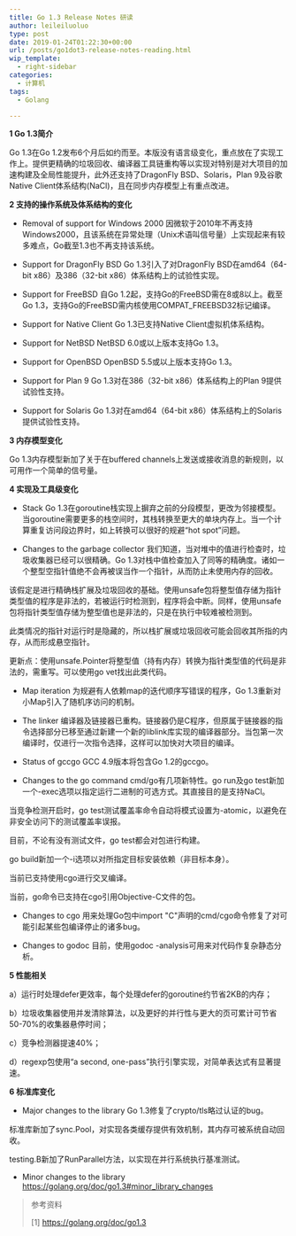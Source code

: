 ```yaml
---
title: Go 1.3 Release Notes 研读
author: leileiluoluo
type: post
date: 2019-01-24T01:22:30+00:00
url: /posts/go1dot3-release-notes-reading.html
wip_template:
  - right-sidebar
categories:
  - 计算机
tags:
  - Golang

---
```

**1 Go 1.3简介**
  
Go 1.3在Go 1.2发布6个月后如约而至。本版没有语言级变化，重点放在了实现工作上。提供更精确的垃圾回收、编译器工具链重构等以实现对特别是对大项目的加速构建及全局性能提升，此外还支持了DragonFly BSD、Solaris，Plan 9及谷歌Native Client体系结构(NaCl)，且在同步内存模型上有重点改进。 

**2 支持的操作系统及体系结构的变化**

  * Removal of support for Windows 2000
因微软于2010年不再支持Windows2000，且该系统在异常处理（Unix术语叫信号量）上实现起来有较多难点，Go截至1.3也不再支持该系统。

  * Support for DragonFly BSD
Go 1.3引入了对DragonFly BSD在amd64（64-bit x86）及386（32-bit x86）体系结构上的试验性实现。

  * Support for FreeBSD
自Go 1.2起，支持Go的FreeBSD需在8或8以上。截至Go 1.3，支持Go的FreeBSD需内核使用COMPAT_FREEBSD32标记编译。

  * Support for Native Client
Go 1.3已支持Native Client虚拟机体系结构。

  * Support for NetBSD
NetBSD 6.0或以上版本支持Go 1.3。

  * Support for OpenBSD
OpenBSD 5.5或以上版本支持Go 1.3。

  * Support for Plan 9
Go 1.3对在386（32-bit x86）体系结构上的Plan 9提供试验性支持。

  * Support for Solaris
Go 1.3对在amd64（64-bit x86）体系结构上的Solaris提供试验性支持。

**3 内存模型变化**
  
Go 1.3内存模型新加了关于在buffered channels上发送或接收消息的新规则，以可用作一个简单的信号量。

**4 实现及工具级变化**

  * Stack
Go 1.3在goroutine栈实现上摒弃之前的分段模型，更改为邻接模型。当goroutine需要更多的栈空间时，其栈转换至更大的单块内存上。当一个计算重复访问段边界时，如上转换可以很好的规避“hot spot”问题。

  * Changes to the garbage collector
我们知道，当对堆中的值进行检查时，垃圾收集器已经可以很精确。Go 1.3对栈中值检查加入了同等的精确度。诸如一个整型空指针值绝不会再被误当作一个指针，从而防止未使用内存的回收。
  
该假定是进行精确栈扩展及垃圾回收的基础。使用unsafe包将整型值存储为指针类型值的程序是非法的，若被运行时检测到，程序将会中断。同样，使用unsafe包将指针类型值存储为整型值也是非法的，只是在执行中较难被检测到。
  
此类情况的指针对运行时是隐藏的，所以栈扩展或垃圾回收可能会回收其所指的内存，从而形成悬空指针。
  
更新点：使用unsafe.Pointer将整型值（持有内存）转换为指针类型值的代码是非法的，需重写。可以使用go vet找出此类代码。

  * Map iteration
为规避有人依赖map的迭代顺序写错误的程序，Go 1.3重新对小Map引入了随机序访问的机制。

  * The linker
编译器及链接器已重构。链接器仍是C程序，但原属于链接器的指令选择部分已移至通过新建一个新的liblink库实现的编译器部分。当包第一次编译时，仅进行一次指令选择，这样可以加快对大项目的编译。

  * Status of gccgo
GCC 4.9版本将包含Go 1.2的gccgo。

  * Changes to the go command
cmd/go有几项新特性。go run及go test新加一个-exec选项以指定运行二进制的可选方式。其直接目的是支持NaCl。
  
当竞争检测开启时，go test测试覆盖率命令自动将模式设置为-atomic，以避免在非安全访问下的测试覆盖率误报。
  
目前，不论有没有测试文件，go test都会对包进行构建。
  
go build新加一个-i选项以对所指定目标安装依赖（非目标本身）。
  
当前已支持使用cgo进行交叉编译。
  
当前，go命令已支持在cgo引用Objective-C文件的包。

  * Changes to cgo
用来处理Go包中import "C"声明的cmd/cgo命令修复了对可能引起某些包编译停止的诸多bug。

  * Changes to godoc
目前，使用godoc -analysis可用来对代码作复杂静态分析。

**5 性能相关**
  
a）运行时处理defer更效率，每个处理defer的goroutine约节省2KB的内存；
  
b）垃圾收集器使用并发清除算法，以及更好的并行性与更大的页可累计可节省50-70%的收集器悬停时间；
  
c）竞争检测器提速40%；
  
d）regexp包使用“a second, one-pass”执行引擎实现，对简单表达式有显著提速。

**6 标准库变化**

  * Major changes to the library
Go 1.3修复了crypto/tls略过认证的bug。
  
标准库新加了sync.Pool，对实现各类缓存提供有效机制，其内存可被系统自动回收。
  
testing.B新加了RunParallel方法，以实现在并行系统执行基准测试。

  * Minor changes to the library
<a href="https://golang.org/doc/go1.3#minor_library_changes" target="blank">https://golang.org/doc/go1.3#minor_library_changes</a>

> 参考资料
>
> [1]&nbsp;<a href="https://golang.org/doc/go1.3" target="blank">https://golang.org/doc/go1.3</a>